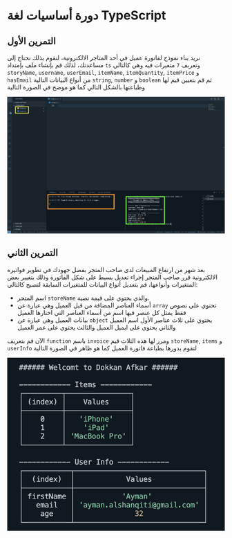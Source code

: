 # دورة أساسيات لغة TypeScript

## التمرين الأول

نريد بناء نموذج لفاتورة عميل في أحد المتاجر الالكترونية، لنقوم بذلك نحتاج إلى مساعدتك، لذلك قم بإنشاء ملف بإمتداد `ts` وتعريف `7` متغيرات فيه وهي كالتالي `storyName`, `username`, `userEmail`, `itemName`, `itemQuantity`, `itemPrice` و `hasEmail` من أنواع البيانات التالية `string`, `number` و `boolean` ثم قم بتعيين قيم لها وطباعتها بالشكل التالي كما هو موضح في الصورة التالية

![output](./images/01.png)

## التمرين الثاني

بعد شهر من ارتفاع المبيعات لدى صاحب المتجر بفضل جهودك في تطوير فواتيره الالكترونية قرر صاحب المتجر إجراء تعديل بسيط على شكل الفاتورة وذلك بتغيير بعض المتغيرات وأنواعها، قم بتعديل أنواع البيانات للمتغيرات السابقة لتصبح كالتالي:

- اسم المتجر `storeName` والذي يحتوي على قيمة نصية.
- أسماء العناصر المضافة من قبل العميل وهي عبارة عن `array` تحتوي على نصوص فقط يمثل كل عنصر فيها اسم من أسماء العناصر التي اختارها العميل
- بيانات العميل وهي عبارة عن `object` يحتوي على ثلاث عناصر الأول اسم العميل والثاني يحتوي على ايميل العميل والثالث يحتوي على عمر العميل

الآن قم بتعريف `function` باسم `invoice` ومرر لها هذه الثلاث قيم `storeName`, `items` و `userInfo` لتقوم بدورها بطباعة فاتورة العميل كما هو ظاهر في الصورة التالية

![output](./images/02.png)
